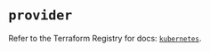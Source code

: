 # `provider`

Refer to the Terraform Registry for docs: [`kubernetes`](https://registry.terraform.io/providers/hashicorp/kubernetes/2.25.2/docs).
